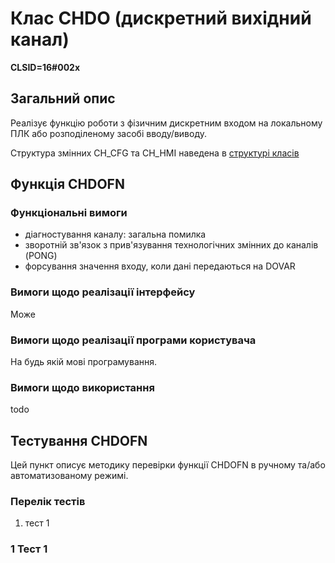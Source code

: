 # Клас CHDO (дискретний вихідний канал)

**CLSID=16#002x**

## Загальний опис

Реалізує функцію роботи з фізичним дискретним входом на локальному ПЛК або розподіленому засобі вводу/виводу.

Структура змінних CH_CFG та CH_HMI наведена в [структурі класів ](2_lvl0.md)

## Функція CHDOFN

### Функціональні вимоги 

- діагностування каналу: загальна помилка 
- зворотній зв'язок з прив'язування технологічних змінних до каналів (PONG)
- форсування значення входу, коли дані передаються на DOVAR 

### Вимоги щодо реалізації інтерфейсу

Може

### Вимоги щодо реалізації програми користувача

На будь якій мові програмування. 

### Вимоги щодо використання

todo

## Тестування CHDOFN

Цей пункт описує методику перевірки функції CHDOFN в ручному та/або автоматизованому режимі. 

### Перелік тестів

1. тест 1

### 1 Тест 1